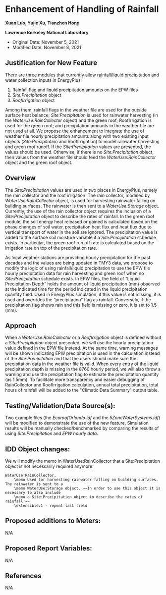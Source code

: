 Enhancement of Handling of Rainfall
================

**Xuan Luo, Yujie Xu, Tianzhen Hong**

**Lawrence Berkeley National Laboratory**

 - Original Date: November 5, 2021
 - Modified Date: November 8, 2021

## Justification for New Feature ##

There are three modules that currently allow rainfall/liquid precipitation and water collection inputs in EnergyPlus:
1. Rainfall flag and liquid precipitation amounts on the EPW files 
1. *Site:Precipitation* object
1. *RoofIrrigation* object

Among them, rainfall flags in the weather file are used for the outside surface heat balance; *Site:Precipitation* is used for rainwater harvesting (in the *WaterUse:RainCollector* object) and the green roof; RoofIrrigation is used for the green roof; and precipitation amounts in the weather file are not used at all. 
We propose the enhancement to integrate the use of weather file hourly precipitation amounts along with two existing input objects (*Site:Precipitation* and RoofIrrigation) to model rainwater harvesting and green roof runoff. If the *Site:Precipitation* values are presented, the values should be used. Otherwise, if there is no *Site:Precipitation* object, then values from the weather file should feed the *WaterUse:RainCollector* object and the green roof object.

## Overview ##

The *Site:Precipitation* values are used in two places in EnergyPlus, namely the rain collector and the roof irrigation. The rain collector, modeled by *WaterUse:RainCollector* object, is used for harvesting rainwater falling on building surfaces. The rainwater is then sent to a *WaterUse:Storage* object. Currently, the use of the rain collector object requires the inclusion of a *Site:Precipitation* object to describe the rates of rainfall. In the green roof module, the soil energy heat released or gained is calculated based on the phase changes of soil water, precipitation heat flux and heat flux due to vertical transport of water in the soil are ignored. The precipitation value is added to the surface soil moisture variable if a *Site:Precipitation* schedule exists. In particular, the green roof run off rate is calculated based on the irrigation rate on top of the precipitation rate.

As local weather stations are providing hourly precipitation for the past decades and the values are being updated in TMY3 data, we propose to modify the logic of using rainfall/liquid precipitation to use the EPW file hourly precipitation data for rain harvesting and green roof when no *Site:Precipitation* schedule exists. In EPW files, the field of “Liquid Precipitation Depth” holds the amount of liquid precipitation (mm) observed at the indicated time for the period indicated in the liquid precipitation quantity field. Used in EnergyPlus simulation, if this value is not missing, it is used and overrides the “precipitation” flag as rainfall. Conversely, if the precipitation flag shows rain and this field is missing or zero, it is set to 1.5 (mm).

## Approach ##

When a *WaterUse:RainCollector* or a *RoofIrrigation* object is defined without a *Site:Precipitation* object presented, we will use the hourly precipitation value defined in the EPW file instead. At the same time, warning messages will be shown indicating EPW precipitation is used in the calculation instead of the *Site:Precipitation* and that the users should make sure the precipitation data in the weather file is valid. When every entry of the liquid precipitation depth is missing in the 8760 hourly period, we will also throw a warning and use the precipitation flag to estimate the precipitation quantity (as 1.5mm). To facilitate more transparency and easier debugging of RainCollector and RoofIrrigation calculation, annual total precipitation, total hours of rainfall will be added to the "Climatic Data Summary" output table.

## Testing/Validation/Data Source(s): ##

Two example files (the *EcoroofOrlando.idf* and the *5ZoneWaterSystems.idf*) will be modified to demonstrate the use of the new feature. Simulation results will be manually checked/benchmarked by comparing the results of using *Site:Precipitation* and *EPW hourly data*.

## IDD Object changes: ##

We will modify the memo in WaterUse:RainCollector that a Site:Precipitation object is not necessarily required anymore.

    WaterUse:RainCollector,
        \memo Used for harvesting rainwater falling on building surfaces. The rainwater is sent to a
        \memo WaterUse:Storage object. ~~In order to use this object it is necessary to also include
        \memo a Site:Precipitation object to describe the rates of rainfall.~~
        \extensible:1 - repeat last field

## Proposed additions to Meters: ##

N/A

## Proposed Report Variables: ##

N/A

## References ##

N/A
